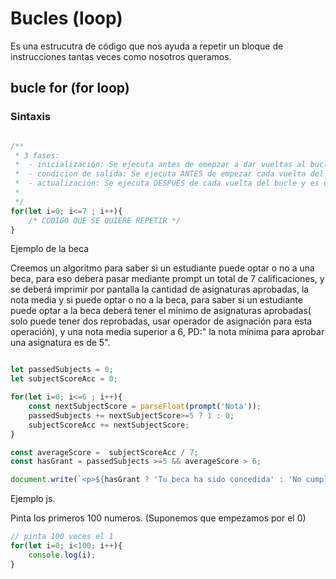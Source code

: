 # Bucles (loop)

Es una estrucutra de código que nos ayuda a repetir un bloque de instrucciones tantas veces como nosotros queramos.

## bucle for (for loop)

### Sintaxis

```js

/**
 * 3 fases:
 *  - inicialización: Se ejecuta antes de emepzar a dar vueltas al bucle. Muy util para declarar las variables que controlan el bucle
 *  - condicion de salida: Se ejecuta ANTES de empezar cada vuelta del bucle. Si la condicion es falsa, terminamos el bucle
 *  - actualización: Se ejecuta DESPUES de cada vuelta del bucle y es un buen sitio para actualizar las variables de control del bucle
 * 
 */
for(let i=0; i<=7 ; i++){
    /* CODIGO QUE SE QUIERE REPETIR */
}

```

Ejemplo de la beca

Creemos un algoritmo para saber si un estudiante puede optar o no a una beca, para eso debera pasar  mediante prompt un total de 7 calificaciones, y se deberá imprimir por pantalla la cantidad de asignaturas aprobadas, la nota media y si puede optar o no a la beca, para saber si un estudiante puede optar a la beca deberá tener el mínimo de asignaturas aprobadas( solo puede tener dos reprobadas,  usar operador de asignación para esta operación), y una nota media superior a 6, PD:" la nota mínima para aprobar una asignatura  es de 5".

```js

let passedSubjects = 0;
let subjectScoreAcc = 0;

for(let i=0; i<=6 ; i++){
    const nextSubjectScore = parseFloat(prompt('Nota'));
    passedSubjects += nextSubjectScore>=5 ? 1 : 0;
    subjectScoreAcc += nextSubjectScore;
}

const averageScore =  subjectScoreAcc / 7;
const hasGrant = passedSubjects >=5 && averageScore > 6;

document.write(`<p>${hasGrant ? 'Tu beca ha sido concedida' : 'No cumples los requisitos para la beca'}</p>`);


```

Ejemplo js.

Pinta los primeros 100 numeros. (Suponemos que empezamos por el 0)

```js
// pinta 100 veces el 1
for(let i=0; i<100; i++){
    console.log(i);
}

```
